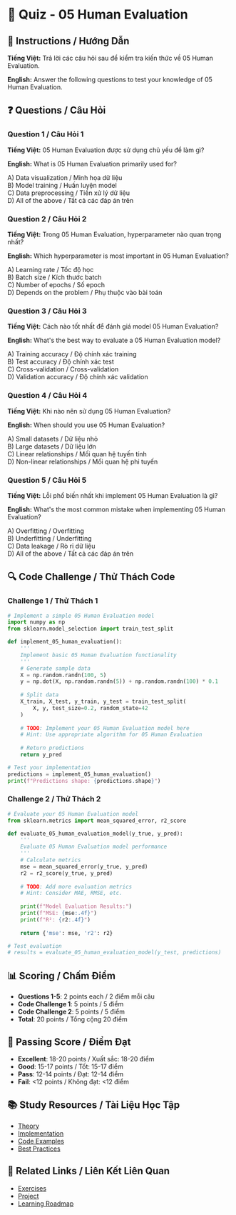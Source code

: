 # 🧠 Quiz - 05 Human Evaluation

## 📝 Instructions / Hướng Dẫn

**Tiếng Việt:** Trả lời các câu hỏi sau để kiểm tra kiến thức về 05 Human Evaluation.

**English:** Answer the following questions to test your knowledge of 05 Human Evaluation.

## ❓ Questions / Câu Hỏi

### Question 1 / Câu Hỏi 1
**Tiếng Việt:** 05 Human Evaluation được sử dụng chủ yếu để làm gì?

**English:** What is 05 Human Evaluation primarily used for?

A) Data visualization / Minh họa dữ liệu  
B) Model training / Huấn luyện model  
C) Data preprocessing / Tiền xử lý dữ liệu  
D) All of the above / Tất cả các đáp án trên

### Question 2 / Câu Hỏi 2
**Tiếng Việt:** Trong 05 Human Evaluation, hyperparameter nào quan trọng nhất?

**English:** Which hyperparameter is most important in 05 Human Evaluation?

A) Learning rate / Tốc độ học  
B) Batch size / Kích thước batch  
C) Number of epochs / Số epoch  
D) Depends on the problem / Phụ thuộc vào bài toán

### Question 3 / Câu Hỏi 3
**Tiếng Việt:** Cách nào tốt nhất để đánh giá model 05 Human Evaluation?

**English:** What's the best way to evaluate a 05 Human Evaluation model?

A) Training accuracy / Độ chính xác training  
B) Test accuracy / Độ chính xác test  
C) Cross-validation / Cross-validation  
D) Validation accuracy / Độ chính xác validation

### Question 4 / Câu Hỏi 4
**Tiếng Việt:** Khi nào nên sử dụng 05 Human Evaluation?

**English:** When should you use 05 Human Evaluation?

A) Small datasets / Dữ liệu nhỏ  
B) Large datasets / Dữ liệu lớn  
C) Linear relationships / Mối quan hệ tuyến tính  
D) Non-linear relationships / Mối quan hệ phi tuyến

### Question 5 / Câu Hỏi 5
**Tiếng Việt:** Lỗi phổ biến nhất khi implement 05 Human Evaluation là gì?

**English:** What's the most common mistake when implementing 05 Human Evaluation?

A) Overfitting / Overfitting  
B) Underfitting / Underfitting  
C) Data leakage / Rò rỉ dữ liệu  
D) All of the above / Tất cả các đáp án trên

## 🔍 Code Challenge / Thử Thách Code

### Challenge 1 / Thử Thách 1
```python
# Implement a simple 05 Human Evaluation model
import numpy as np
from sklearn.model_selection import train_test_split

def implement_05_human_evaluation():
    '''
    Implement basic 05 Human Evaluation functionality
    '''
    # Generate sample data
    X = np.random.randn(100, 5)
    y = np.dot(X, np.random.randn(5)) + np.random.randn(100) * 0.1
    
    # Split data
    X_train, X_test, y_train, y_test = train_test_split(
        X, y, test_size=0.2, random_state=42
    )
    
    # TODO: Implement your 05 Human Evaluation model here
    # Hint: Use appropriate algorithm for 05 Human Evaluation
    
    # Return predictions
    return y_pred

# Test your implementation
predictions = implement_05_human_evaluation()
print(f"Predictions shape: {predictions.shape}")
```

### Challenge 2 / Thử Thách 2
```python
# Evaluate your 05 Human Evaluation model
from sklearn.metrics import mean_squared_error, r2_score

def evaluate_05_human_evaluation_model(y_true, y_pred):
    '''
    Evaluate 05 Human Evaluation model performance
    '''
    # Calculate metrics
    mse = mean_squared_error(y_true, y_pred)
    r2 = r2_score(y_true, y_pred)
    
    # TODO: Add more evaluation metrics
    # Hint: Consider MAE, RMSE, etc.
    
    print(f"Model Evaluation Results:")
    print(f"MSE: {mse:.4f}")
    print(f"R²: {r2:.4f}")
    
    return {'mse': mse, 'r2': r2}

# Test evaluation
# results = evaluate_05_human_evaluation_model(y_test, predictions)
```

## 📊 Scoring / Chấm Điểm

- **Questions 1-5**: 2 points each / 2 điểm mỗi câu
- **Code Challenge 1**: 5 points / 5 điểm
- **Code Challenge 2**: 5 points / 5 điểm
- **Total**: 20 points / Tổng cộng 20 điểm

## 🎯 Passing Score / Điểm Đạt

- **Excellent**: 18-20 points / Xuất sắc: 18-20 điểm
- **Good**: 15-17 points / Tốt: 15-17 điểm  
- **Pass**: 12-14 points / Đạt: 12-14 điểm
- **Fail**: <12 points / Không đạt: <12 điểm

## 📚 Study Resources / Tài Liệu Học Tập

- [Theory](./THEORY_05_human_evaluation.md)
- [Implementation](./IMPLEMENTATION_05_human_evaluation.md)
- [Code Examples](./CODE_EXAMPLES_05_human_evaluation.md)
- [Best Practices](./BEST_PRACTICES_05_human_evaluation.md)

## 🔗 Related Links / Liên Kết Liên Quan

- [Exercises](./EXERCISES_05_human_evaluation.md)
- [Project](./PROJECT_05_human_evaluation.md)
- [Learning Roadmap](./LEARNING_ROADMAP_05_human_evaluation.md)
